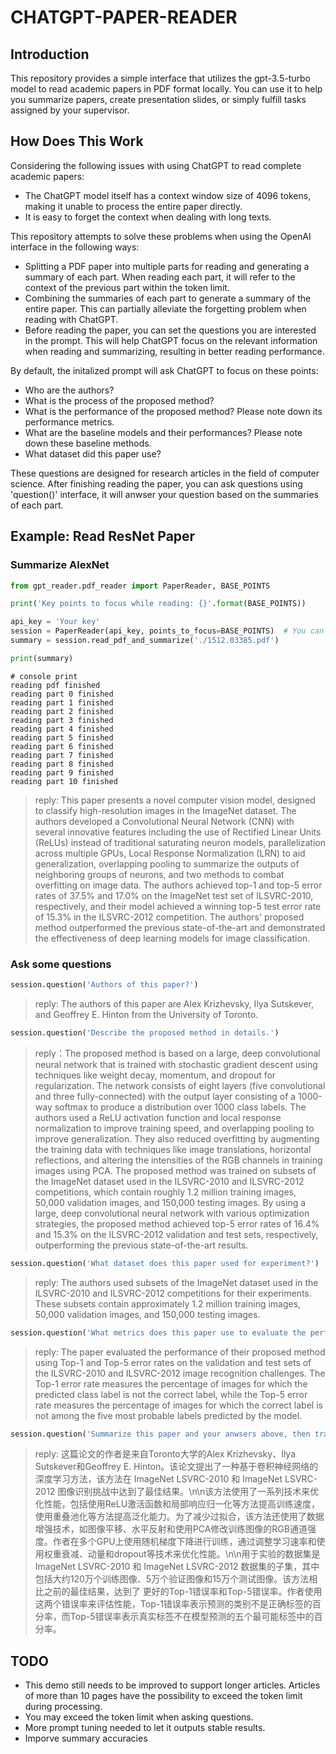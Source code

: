 # CHATGPT-PAPER-READER

## Introduction
This repository provides a simple interface that utilizes the gpt-3.5-turbo model to read academic papers in PDF format locally. You can use it to help you summarize papers, create presentation slides, or simply fulfill tasks assigned by your supervisor.

## How Does This Work
Considering the following issues with using ChatGPT to read complete academic papers:

- The ChatGPT model itself has a context window size of 4096 tokens, making it unable to process the entire paper directly.
- It is easy to forget the context when dealing with long texts.

This repository attempts to solve these problems when using the OpenAI interface in the following ways:

- Splitting a PDF paper into multiple parts for reading and generating a summary of each part. When reading each part, it will refer to the context of the previous part within the token limit.
- Combining the summaries of each part to generate a summary of the entire paper. This can partially alleviate the forgetting problem when reading with ChatGPT.
- Before reading the paper, you can set the questions you are interested in the prompt. This will help ChatGPT focus on the relevant information when reading and summarizing, resulting in better reading performance.

By default, the initalized prompt will ask ChatGPT to focus on these points:
- Who are the authors?
- What is the process of the proposed method?
- What is the performance of the proposed method? Please note down its performance metrics.
- What are the baseline models and their performances? Please note down these baseline methods.
- What dataset did this paper use?
  
These questions are designed for research articles in the field of computer science.
After finishing reading the paper, you can ask questions using 'question()' interface, it will anwser your question based on the summaries of each part.

## Example: Read ResNet Paper

### Summarize AlexNet
```python
from gpt_reader.pdf_reader import PaperReader, BASE_POINTS

print('Key points to focus while reading: {}'.format(BASE_POINTS))

api_key = 'Your key'
session = PaperReader(api_key, points_to_focus=BASE_POINTS)  # You can set your key points 
summary = session.read_pdf_and_summarize('./1512.03385.pdf')

print(summary)
```

```
# console print
reading pdf finished
reading part 0 finished
reading part 1 finished
reading part 2 finished
reading part 3 finished
reading part 4 finished
reading part 5 finished
reading part 6 finished
reading part 7 finished
reading part 8 finished
reading part 9 finished
reading part 10 finished
```

> reply: This paper presents a novel computer vision model, designed to classify high-resolution images in the ImageNet dataset. The authors developed a Convolutional Neural Network (CNN) with several innovative features including the use of Rectified Linear Units (ReLUs) instead of traditional saturating neuron models, parallelization across multiple GPUs, Local Response Normalization (LRN) to aid generalization, overlapping pooling to summarize the outputs of neighboring groups of neurons, and two methods to combat overfitting on image data. The authors achieved top-1 and top-5 error rates of 37.5% and 17.0% on the ImageNet test set of ILSVRC-2010, respectively, and their model achieved a winning top-5 test error rate of 15.3% in the ILSVRC-2012 competition. The authors' proposed method outperformed the previous state-of-the-art and demonstrated the effectiveness of deep learning models for image classification.


### Ask some questions

```python
session.question('Authors of this paper?')
```

> reply: The authors of this paper are Alex Krizhevsky, Ilya Sutskever, and Geoffrey E. Hinton from the University of Toronto.


```python
session.question('Describe the proposed method in details.')
```

> reply：The proposed method is based on a large, deep convolutional neural network that is trained with stochastic gradient descent using techniques like weight decay, momentum, and dropout for regularization.  The network consists of eight layers (five convolutional and three fully-connected) with the output layer consisting of a 1000-way softmax to produce a distribution over 1000 class labels.  The authors used a ReLU activation function and local response normalization to improve training speed, and overlapping pooling to improve generalization.  They also reduced overfitting by augmenting the training data with techniques like image translations, horizontal reflections, and altering the intensities of the RGB channels in training images using PCA.  The proposed method was trained on subsets of the ImageNet dataset used in the ILSVRC-2010 and ILSVRC-2012 competitions, which contain roughly 1.2 million training images, 50,000 validation images, and 150,000 testing images. By using a large, deep convolutional neural network with various optimization strategies, the proposed method achieved top-5 error rates of 16.4% and 15.3% on the ILSVRC-2012 validation and test sets, respectively, outperforming the previous state-of-the-art results.
> 

```python
session.question('What dataset does this paper used for experiment?')
```

> reply: The authors used subsets of the ImageNet dataset used in the ILSVRC-2010 and ILSVRC-2012 competitions for their experiments. These subsets contain approximately 1.2 million training images, 50,000 validation images, and 150,000 testing images.

```python
session.question('What metrics does this paper use to evaluate the performace?')
```

> reply: The paper evaluated the performance of their proposed method using Top-1 and Top-5 error rates on the validation and test sets of the ILSVRC-2010 and ILSVRC-2012 image recognition challenges. The Top-1 error rate measures the percentage of images for which the predicted class label is not the correct label, while the Top-5 error rate measures the percentage of images for which the correct label is not among the five most probable labels predicted by the model.

```python
session.question('Summarize this paper and your anwsers above, then translate the result into Chinese')
```
> reply: 这篇论文的作者是来自Toronto大学的Alex Krizhevsky、Ilya Sutskever和Geoffrey E. Hinton。该论文提出了一种基于卷积神经网络的深度学习方法，该方法在 ImageNet LSVRC-2010 和 ImageNet LSVRC-2012 图像识别挑战中达到了最佳结果。\n\n该方法使用了一系列技术来优化性能，包括使用ReLU激活函数和局部响应归一化等方法提高训练速度，使用重叠池化等方法提高泛化能力。为了减少过拟合，该方法还使用了数据增强技术，如图像平移、水平反射和使用PCA修改训练图像的RGB通道强度。作者在多个GPU上使用随机梯度下降进行训练，通过调整学习速率和使用权重衰减、动量和dropout等技术来优化性能。\n\n用于实验的数据集是 ImageNet LSVRC-2010 和 ImageNet LSVRC-2012 数据集的子集，其中包括大约120万个训练图像、5万个验证图像和15万个测试图像。该方法相比之前的最佳结果，达到了 更好的Top-1错误率和Top-5错误率。作者使用这两个错误率来评估性能，Top-1错误率表示预测的类别不是正确标签的百分率，而Top-5错误率表示真实标签不在模型预测的五个最可能标签中的百分率。


## TODO

- This demo still needs to be improved to support longer articles. Articles of more than 10 pages have the possibility to exceed the token limit during processing.
- You may exceed the token limit when asking questions.
- More prompt tuning needed to let it outputs stable results.
- Imporve summary accuracies
